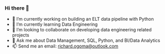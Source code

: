 ### Hi there 👋
- 🔭 I’m currently working on building an ELT data pipeline with Python
- 🌱 I’m currently learning Data Engineering
- 👯 I’m looking to collaborate on developing data engineering related projects
- 💬 Ask me about Data Management, SQL, Python, and BI/Data Analytics
- 📫 Send me an email: [richard.ogoma@outlook.com](mailto:richard.ogoma@outlook.com)

<!--
**richardogoma/richardogoma** is a ✨ _special_ ✨ repository because its `README.md` (this file) appears on your GitHub profile.

Here are some ideas to get you started:

- 🔭 I’m currently working on ...
- 🌱 I’m currently learning ...
- 👯 I’m looking to collaborate on ...
- 🤔 I’m looking for help with ...
- 💬 Ask me about ...
- 📫 How to reach me: ...
- 😄 Pronouns: ...
- ⚡ Fun fact: ...
-->
